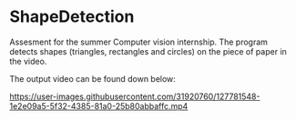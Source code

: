 # ShapeDetection
Assesment for the summer Computer vision internship. The program detects shapes (triangles, rectangles and circles) on the piece of paper in the video.

The output video can be found down below:


https://user-images.githubusercontent.com/31920760/127781548-1e2e09a5-5f32-4385-81a0-25b80abbaffc.mp4

